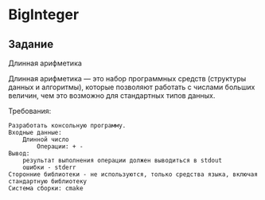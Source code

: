 # BigInteger

## Задание

Длинная арифметика

Длинная арифметика — это набор программных средств (структуры данных и алгоритмы), которые позволяют работать с числами больших величин, чем это возможно для стандартных типов данных.

Требования:

	Разработать консольную программу.
	Входные данные:
	    Длинной число
	        Операции: + -
	Вывод: 
	    результат выполнения операции должен выводиться в stdout
	    ошибки - stderr
	Сторонние библиотеки - не используются, только средства языка, включая стандартную библиотеку
	Cистема сборки: cmake